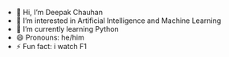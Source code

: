 - 👋 Hi, I’m Deepak Chauhan 
- 👀 I’m interested in Artificial Intelligence and Machine Learning 
- 🌱 I’m currently learning Python 
- 😄 Pronouns: he/him
- ⚡ Fun fact: i watch F1

<!---
deeep4k/deeep4k is a ✨ special ✨ repository because its `README.md` (this file) appears on your GitHub profile.
You can click the Preview link to take a look at your changes.
--->
